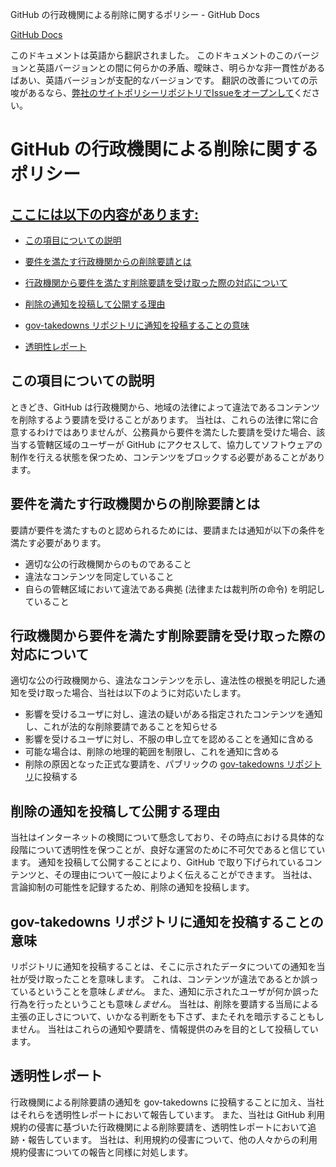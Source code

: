 GitHub の行政機関による削除に関するポリシー - GitHub Docs

[](/ja)[GitHub Docs](/ja)

このドキュメントは英語から翻訳されました。 このドキュメントのこのバージョンと英語バージョンとの間に何らかの矛盾、曖昧さ、明らかな非一貫性があるばあい、英語バージョンが支配的なバージョンです。 翻訳の改善についての示唆があるなら、[弊社のサイトポリシーリポジトリでIssueをオープンして](https://github.com/github/site-policy/issues)ください。

GitHub の行政機関による削除に関するポリシー
==========

[ここには以下の内容があります:](/github/site-policy/github-government-takedown-policy#in-this-article)
----------

* [この項目についての説明](#what-is-this)

* [要件を満たす行政機関からの削除要請とは](#what-is-a-complete-government-takedown-request)

* [行政機関から要件を満たす削除要請を受け取った際の対応について](#what-happens-when-we-receive-a-complete-takedown-request-from-a-government)

* [削除の通知を投稿して公開する理由](#why-do-we-publicly-post-takedown-notices)

* [gov-takedowns リポジトリに通知を投稿することの意味](#what-does-it-mean-if-we-post-a-notice-in-our-gov-takedowns-repository)

* [透明性レポート](#transparency-reporting)

[](#what-is-this)この項目についての説明
----------

ときどき、GitHub は行政機関から、地域の法律によって違法であるコンテンツを削除するよう要請を受けることがあります。 当社は、これらの法律に常に合意するわけではありませんが、公務員から要件を満たした要請を受けた場合、該当する管轄区域のユーザーが GitHub にアクセスして、協力してソフトウェアの制作を行える状態を保つため、コンテンツをブロックする必要があることがあります。

[](#what-is-a-complete-government-takedown-request)要件を満たす行政機関からの削除要請とは
----------

要請が要件を満たすものと認められるためには、要請または通知が以下の条件を満たす必要があります。

* 適切な公の行政機関からのものであること
* 違法なコンテンツを同定していること
* 自らの管轄区域において違法である典拠 (法律または裁判所の命令) を明記していること

[](#what-happens-when-we-receive-a-complete-takedown-request-from-a-government)行政機関から要件を満たす削除要請を受け取った際の対応について
----------

適切な公の行政機関から、違法なコンテンツを示し、違法性の根拠を明記した通知を受け取った場合、当社は以下のように対応いたします。

* 影響を受けるユーザに対し、違法の疑いがある指定されたコンテンツを通知し、これが法的な削除要請であることを知らせる
* 影響を受けるユーザに対し、不服の申し立てを認めることを通知に含める
* 可能な場合は、削除の地理的範囲を制限し、これを通知に含める
* 削除の原因となった正式な要請を、パブリックの [gov-takedowns リポジトリ](https://github.com/github/gov-takedowns)に投稿する

[](#why-do-we-publicly-post-takedown-notices)削除の通知を投稿して公開する理由
----------

当社はインターネットの検閲について懸念しており、その時点における具体的な段階について透明性を保つことが、良好な運営のために不可欠であると信じています。 通知を投稿して公開することにより、GitHub で取り下げられているコンテンツと、その理由について一般によりよく伝えることができます。 当社は、言論抑制の可能性を記録するため、削除の通知を投稿します。

[](#what-does-it-mean-if-we-post-a-notice-in-our-gov-takedowns-repository)gov-takedowns リポジトリに通知を投稿することの意味
----------

リポジトリに通知を投稿することは、そこに示されたデータについての通知を当社が受け取ったことを意味します。 これは、コンテンツが違法であるとか誤っているということを意味*しません*。 また、通知に示されたユーザが何か誤った行為を行ったということも意味*しません*。 当社は、削除を要請する当局による主張の正しさについて、いかなる判断をも下さず、またそれを暗示することもしません。 当社はこれらの通知や要請を、情報提供のみを目的として投稿しています。

[](#transparency-reporting)透明性レポート
----------

行政機関による削除要請の通知を gov-takedowns に投稿することに加え、当社はそれらを透明性レポートにおいて報告しています。 また、当社は GitHub 利用規約の侵害に基づいた行政機関による削除要請を、透明性レポートにおいて追跡・報告しています。 当社は、利用規約の侵害について、他の人々からの利用規約侵害についての報告と同様に対処します。
